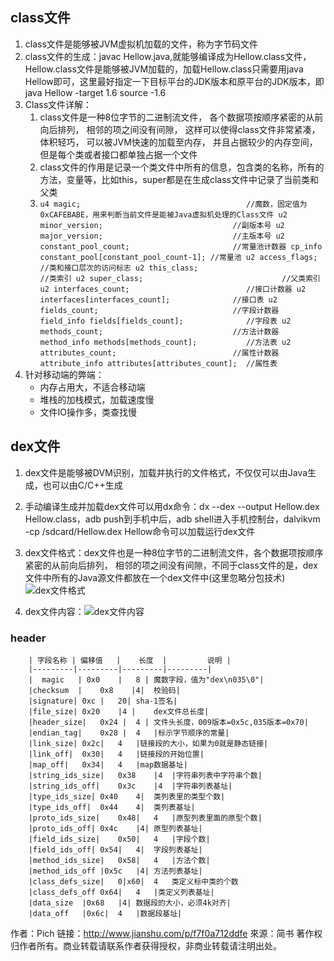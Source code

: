 ## class文件

 1. class文件是能够被JVM虚拟机加载的文件，称为字节码文件
 2. class文件的生成：javac Hellow.java,就能够编译成为Hellow.class文件，Hellow.class文件是能够被JVM加载的，加载Hellow.class只需要用java Hellow即可，这里最好指定一下目标平台的JDK版本和原平台的JDK版本，即java Hellow -target 1.6 source -1.6
 3. Class文件详解：
    1. class文件是一种8位字节的二进制流文件， 各个数据项按顺序紧密的从前向后排列， 相邻的项之间没有间隙， 这样可以使得class文件非常紧凑， 体积轻巧， 可以被JVM快速的加载至内存， 并且占据较少的内存空间，但是每个类或者接口都单独占据一个文件
    2. class文件的作用是记录一个类文件中所有的信息，包含类的名称，所有的方法，变量等，比如this，super都是在生成class文件中记录了当前类和父类
    3. `u4 magic;                                     //魔数，固定值为0xCAFEBABE，用来判断当前文件是能被Java虚拟机处理的Class文件
    u2 minor_version;                             //副版本号
    u2 major_version;                             //主版本号
    u2 constant_pool_count;                       //常量池计数器
    cp_info constant_pool[constant_pool_count-1]; //常量池
    u2 access_flags;                              //类和接口层次的访问标志
    u2 this_class;                                //类索引
    u2 super_class;                               //父类索引
    u2 interfaces_count;                          //接口计数器
    u2 interfaces[interfaces_count];              //接口表
    u2 fields_count;                              //字段计数器
    field_info fields[fields_count];              //字段表
    u2 methods_count;                             //方法计数器
    method_info methods[methods_count];           //方法表
    u2 attributes_count;                          //属性计数器
    attribute_info attributes[attributes_count];  //属性表`
 4.  针对移动端的弊端：
      - 内存占用大，不适合移动端
      - 堆栈的加栈模式，加载速度慢
      - 文件IO操作多，类查找慢
## dex文件
1. dex文件是能够被DVM识别，加载并执行的文件格式，不仅仅可以由Java生成，也可以由C/C++生成
2. 手动编译生成并加载dex文件可以用dx命令：dx --dex --output Hellow.dex Hellow.class，adb push到手机中后，adb shell进入手机控制台，dalvikvm -cp /sdcard/Hellow.dex Hellow命令可以加载运行dex文件
3. dex文件格式：dex文件也是一种8位字节的二进制流文件，各个数据项按顺序紧密的从前向后排列， 相邻的项之间没有间隙，不同于class文件的是，dex文件中所有的Java源文件都放在一个dex文件中(这里忽略分包技术)![dex文件格式][1]


4. dex文件内容：![dex文件内容][2]


  [1]: http://upload-images.jianshu.io/upload_images/1152636-8230c5995981b7c2.png?imageMogr2/auto-orient/strip%7CimageView2/2/w/1240
  [2]: http://img.blog.csdn.net/20160215153108181?watermark/2/text/aHR0cDovL2Jsb2cuY3Nkbi5uZXQv/font/5a6L5L2T/fontsize/400/fill/I0JBQkFCMA==/dissolve/70/gravity/Center
  ### header
        | 字段名称 | 偏移值   |    长度  |         说明 |
        |---------|---------|---------|---------|
        |  magic   | 0x0    |	8 |	魔数字段，值为"dex\n035\0"|
        |checksum  |	0x8	   |4|	校验码|
        |signature|	0xc |	20|	sha-1签名|
        |file_size|	0x20	|4 |	dex文件总长度|
        |header_size|	0x24 |	4 |	文件头长度，009版本=0x5c,035版本=0x70|
        |endian_tag|	0x28 |	4	|标示字节顺序的常量|
        |link_size|	0x2c|	4	|链接段的大小，如果为0就是静态链接|
        |link_off|	0x30|	4	|链接段的开始位置|
        |map_off|	0x34|	4	|map数据基址|
        |string_ids_size|	0x38	|4	|字符串列表中字符串个数|
        |string_ids_off|	0x3c	|4	|字符串列表基址|
        |type_ids_size|	0x40	4|	类列表里的类型个数|
        |type_ids_off|	0x44	4|	类列表基址|
        |proto_ids_size|	0x48|	4	|原型列表里面的原型个数|
        |proto_ids_off|	0x4c	|4|	原型列表基址|
        |field_ids_size|	0x50|	4	|字段个数|
        |field_ids_off|	0x54|	4|	字段列表基址|
        |method_ids_size|	0x58|	4	|方法个数|
        |method_ids_off	|0x5c	|4|	方法列表基址|
        |class_defs_size|	0|x60|	4	类定义标中类的个数
        |class_defs_off	0x64|	4	|类定义列表基址|
        |data_size	|0x68	|4|	数据段的大小，必须4k对齐|
        |data_off	|0x6c|	4	|数据段基址|

作者：Pich
链接：http://www.jianshu.com/p/f7f0a712ddfe
來源：简书
著作权归作者所有。商业转载请联系作者获得授权，非商业转载请注明出处。